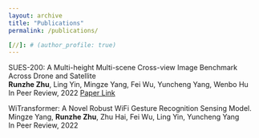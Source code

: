 ```yaml
---
layout: archive
title: "Publications"
permalink: /publications/

[//]: # (author_profile: true)
---
```

SUES-200: A Multi-height Multi-scene Cross-view Image Benchmark Across Drone and Satellite \
**Runzhe Zhu**, Ling Yin, Mingze Yang, Fei Wu, Yuncheng Yang, Wenbo Hu \
In Peer Review, 2022 [Paper Link](https://arxiv.org/abs/2204.10704) 

WiTransformer: A Novel Robust WiFi Gesture Recognition Sensing Model. \
Mingze Yang, **Runzhe Zhu**, Zhu Hai, Fei Wu, Ling Yin, Yuncheng Yang \
In Peer Review, 2022


